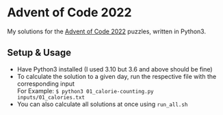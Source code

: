 # Advent of Code 2022

My solutions for the [Advent of Code 2022](https://adventofcode.com/2022)
puzzles, written in Python3.

## Setup & Usage

* Have Python3 installed (I used 3.10 but 3.6 and above should be fine)
* To calculate the solution to a given day, run the respective file with the
  corresponding input  
  For Example: `$ python3 01_calorie-counting.py inputs/01_calories.txt`
* You can also calculate all solutions at once using `run_all.sh`
